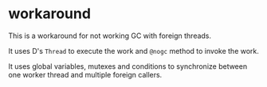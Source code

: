 # workaround

This is a workaround for not working GC with foreign threads.

It uses D's `Thread` to execute the work and `@nogc` method to invoke the work.

It uses global variables, mutexes and conditions to synchronize between one worker thread and multiple foreign callers.
